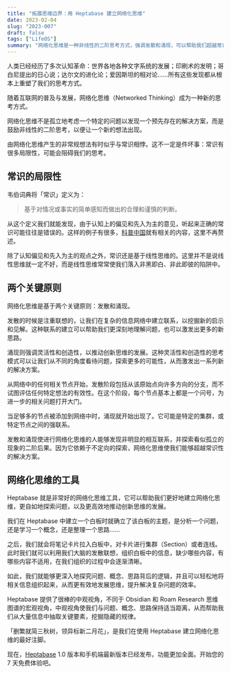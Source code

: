 ```yaml
---
title: "拓展思维边界：用 Heptabase 建立网络化思维"
date: 2023-02-04
slug: "2023-007"
draft: false
tags: ["LifeOS"]
summary: "网络化思维是一种非线性的二阶思考方式，强调发散和涌现，可以帮助我们超越常识性的解决方案。Heptabase 是一个很好的网络化思维工具，提供中观视角，帮助我们更深入地探究问题、概念、思路背后的逻辑，并提升解决复杂问题的效率。"
---
```


人类已经经历了多次认知革命：世界各地各种文字系统的发展；印刷术的发明；哥白尼提出的日心说；达尔文的进化论；爱因斯坦的相对论……所有这些发现都从根本上重塑了我们的思考方式。

随着互联网的普及与发展，网络化思维（Networked Thinking）成为一种新的思考方式。

网络化思维不是孤立地考虑一个特定的问题以发现一个预先存在的解决方案，而是鼓励非线性的二阶思考，以便让一个新的想法出现。

由网络化思维产生的非常规想法有时似乎与常识相悖。这不一定是件坏事：常识有很多局限性，可能会阻碍我们的思考。

## 常识的局限性

韦伯词典将「常识」定义为：

> 基于对情况或事实的简单感知而做出的合理和谨慎的判断。
> 

从这个定义我们就能发现，由于认知上的偏见和先入为主的意见，听起来正确的常识可能往往是错误的。这样的例子有很多，[科普中国](https://www.kepuchina.cn/wiki/science/201904/t20190423_1043842.shtml)就有相关的内容，这里不再赘述。

除了认知偏见和先入为主的观点之外，常识还是基于线性思维的。这里并不是说线性思维就一定不好，而是线性思维常常使我们落入非黑即白、非此即彼的陷阱中。

## 两个关键原则

网络化思维是基于两个关键原则：发散和涌现。

发散的时候是注重联想的，让我们在复杂的信息网络中建立联系，以挖掘新的启示和见解。这种联系的建立可以帮助我们更深刻地理解问题，也可以激发出更多的新思路。

涌现则强调灵活性和创造性，以推动创新思维的发展。这种灵活性和创造性的思考模式可以让我们从不同的角度看待问题，探索更多的可能性，从而激发出一系列新的解决方案。

从网络中的任何相关节点开始，发散阶段包括从该原始点向许多方向的分支，而不试图评估任何特定想法的有效性。在这个阶段，每个节点基本上都是一个问号，为进一步的相关问题打开大门。

当足够多的节点被添加到网络中时，涌现就开始出现了。它可能是特定的集群，或特定节点之间的强联系。

发散和涌现使进行网络化思维的人能够发现非明显的相互联系，并探索看似孤立的现象的二阶后果。因为它依赖于不定向的探索，网络化思维使我们能够超越常识性的解决方案。

## 网络化思维的工具

Heptabase 就是非常好的网络化思维工具，它可以帮助我们更好地建立网络化思维，更自如地探索问题，以及更高效地推动创新思维的发展。

我们在 Heptabase 中建立一个白板时就确立了该白板的主题，是分析一个问题，还是学习一个概念，还是整理一个思路……

之后，我们就会将笔记卡片拉入白板中，对卡片进行集群（Section）或者连线。此时我们就可以利用我们大脑的发散联想，组织白板中的信息，缺少哪些内容，有哪些内容不适用，在我们组织的过程中会逐渐清晰。

如此，我们就能够更深入地探究问题、概念、思路背后的逻辑，并且可以轻松地将相关信息组织起来，从而更有效地发展思维，提升解决复杂问题的效率。

Heptabase 提供了很棒的中观视角，不同于 Obsidian 和 Roam Research 思维图谱的宏观视角，中观视角使我们与问题、概念、思路保持适当距离，从而帮助我们从大量信息中抽取关键要素，挖掘隐藏的规律。

「删繁就简三秋树，领异标新二月花」，是我们在使用 Heptabase 建立网络化思维的最好注脚。

现在，[Heptabase](https://get.heptabase.com/justgoidea) 1.0 版本和手机端最新版本已经发布，功能更加全面。开始您的 7 天免费体验吧。